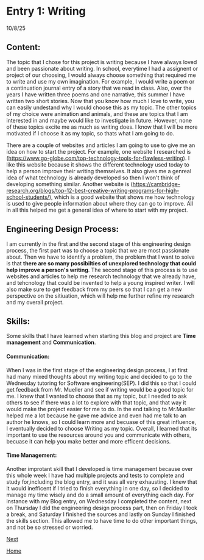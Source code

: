 # Entry 1: Writing
10/8/25

## Content:

The topic that I chose for this project is writing because I have always loved and been passionate about writing. In school, everytime I had a assignent or project of our choosing, I would always choose something that required me to write and use my own imagination. For example, I would write a poem or a continuation journal entry of a story that we read in class. Also, over the years I have written three poems and one narrative, this summer I have written two short stories. Now that you know how much I love to write, you can  easily undestand why I would choose this as my topic. The other topics of my choice were animation and animals, and these are topics that I am interested in and maybe would like to investigate in future. However, none of these topics excite me as much as writing does. I know that I will be more motivated if I choose it as my topic, so thats what I am going to do. 

There are a couple of websites and articles I am going to use to give me an idea on how to start the project. For example, one website I researched is (https://www.go-globe.com/top-technology-tools-for-flawless-writing). I like this website because it shows the different technology used today to help a person improve their writing themselves. It also gives me a genreal idea of what technology is already developed so then I won't think of developing something similar. Another website is (https://cambridge-research.org/blogs/top-12-best-creative-writing-programs-for-high-school-students/), which is a good website that shows me how technology is used to give people information about where they can go to improve. All in all this helped me get a general idea of where to start with my project. 



## Engineering Design Process: 

I am currently in the first and the second stage of this engineering design process, the first part was to choose a topic that we are most passionate about. Then we have to identify a problem, the problem that I want to solve is that **there are so many possibilties of unexplored technology that could help improve a person's writing**. The second stage of this process is to use websites and articles to help me research technology that we already have, and tehcnology that could be invented to help a young inspired writer. I will also make sure to get feedback from my peers so that I can get a new perspective on the sitiuation, which will help me further refine my research and my overall project. 


## Skills: 

Some skills that I have learned when starting this blog and project are **Time management** and **Communication**.

#### Communication:
When I was in the first stage of the engineering design process, I at first had many mixed thoughts about my writing topic and decided to go to  the Wednesday tutoring for Software engineering(SEP). I did this so that I could get feedback from Mr. Mueller and see if writing would be a good topic for me. I knew that I wanted to choose that as my topic, but I needed to ask others to see if there was a lot to explore with that topic, and that way it would make the project easier for me to do. In the end talking to Mr.Mueller helped me a lot because he gave me advice and even had me talk to an author he knows, so I could learn more and becuase of this great influence, I eventually decided to choose Writing as my topic.  Overall, I learned that its important to use the resources around you and communicate with others, becuase it can help you make better and more efficent decisions. 

#### Time Management:
Another improtant skill that I developed is time management because over this whole week I have had multiple projects and tests to complete and study for,including the blog entry, and it was all very exhausting. I knew that it would inefficent if I tried to finish everything in one day, so I decided to manage my time wisely and do a small amount of everything each day. For instance with my Blog entry, on Wednesday I completed the content, next on Thursday I did the engineering design process part, then on Friday I took a break, and Saturday I finished the sources and lastly on Sunday I finished the skills section. This allowed me to have time to do other important things, and not be so stressed or worried.

[Next](entry02.md)

[Home](../README.md)
